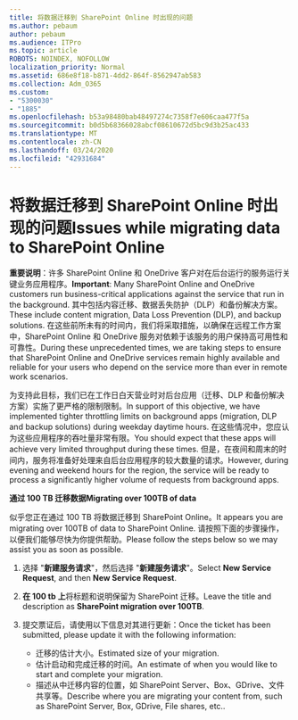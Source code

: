 ```yaml
---
title: 将数据迁移到 SharePoint Online 时出现的问题
ms.author: pebaum
author: pebaum
ms.audience: ITPro
ms.topic: article
ROBOTS: NOINDEX, NOFOLLOW
localization_priority: Normal
ms.assetid: 686e8f18-b871-4dd2-864f-8562947ab583
ms.collection: Adm_O365
ms.custom:
- "5300030"
- "1885"
ms.openlocfilehash: b53a98480bab48497274c7358f7e606caa477f5a
ms.sourcegitcommit: b0d5b68366028abcf08610672d5bc9d3b25ac433
ms.translationtype: MT
ms.contentlocale: zh-CN
ms.lasthandoff: 03/24/2020
ms.locfileid: "42931684"
---
```

# <a name="issues-while-migrating-data-to-sharepoint-online"></a><span data-ttu-id="4044d-102">将数据迁移到 SharePoint Online 时出现的问题</span><span class="sxs-lookup"><span data-stu-id="4044d-102">Issues while migrating data to SharePoint Online</span></span>

<span data-ttu-id="4044d-103">**重要说明**：许多 SharePoint Online 和 OneDrive 客户对在后台运行的服务运行关键业务应用程序。</span><span class="sxs-lookup"><span data-stu-id="4044d-103">**Important**: Many SharePoint Online and OneDrive customers run business-critical applications against the service that run in the background.</span></span> <span data-ttu-id="4044d-104">其中包括内容迁移、数据丢失防护（DLP）和备份解决方案。</span><span class="sxs-lookup"><span data-stu-id="4044d-104">These include content migration, Data Loss Prevention (DLP), and backup solutions.</span></span> <span data-ttu-id="4044d-105">在这些前所未有的时间内，我们将采取措施，以确保在远程工作方案中，SharePoint Online 和 OneDrive 服务对依赖于该服务的用户保持高可用性和可靠性。</span><span class="sxs-lookup"><span data-stu-id="4044d-105">During these unprecedented times, we are taking steps to ensure that SharePoint Online and OneDrive services remain highly available and reliable for your users who depend on the service more than ever in remote work scenarios.</span></span>

<span data-ttu-id="4044d-106">为支持此目标，我们已在工作日白天营业时对后台应用（迁移、DLP 和备份解决方案）实施了更严格的限制限制。</span><span class="sxs-lookup"><span data-stu-id="4044d-106">In support of this objective, we have implemented tighter throttling limits on background apps (migration, DLP and backup solutions) during weekday daytime hours.</span></span> <span data-ttu-id="4044d-107">在这些情况中，您应认为这些应用程序的吞吐量非常有限。</span><span class="sxs-lookup"><span data-stu-id="4044d-107">You should expect that these apps will achieve very limited throughput during these times.</span></span> <span data-ttu-id="4044d-108">但是，在夜间和周末的时间内，服务将准备好处理来自后台应用程序的较大数量的请求。</span><span class="sxs-lookup"><span data-stu-id="4044d-108">However, during evening and weekend hours for the region, the service will be ready to process a significantly higher volume of requests from background apps.</span></span>

<span data-ttu-id="4044d-109">**通过 100 TB 迁移数据**</span><span class="sxs-lookup"><span data-stu-id="4044d-109">**Migrating over 100TB of data**</span></span>

<span data-ttu-id="4044d-110">似乎您正在通过 100 TB 将数据迁移到 SharePoint Online。</span><span class="sxs-lookup"><span data-stu-id="4044d-110">It appears you are migrating over 100TB of data to SharePoint Online.</span></span> <span data-ttu-id="4044d-111">请按照下面的步骤操作，以便我们能够尽快为你提供帮助。</span><span class="sxs-lookup"><span data-stu-id="4044d-111">Please follow the steps below so we may assist you as soon as possible.</span></span> 

1. <span data-ttu-id="4044d-112">选择 "**新建服务请求**"，然后选择 "**新建服务请求**"。</span><span class="sxs-lookup"><span data-stu-id="4044d-112">Select **New Service Request**, and then **New Service Request**.</span></span> 
2. <span data-ttu-id="4044d-113">**在 100 tb 上**将标题和说明保留为 SharePoint 迁移。</span><span class="sxs-lookup"><span data-stu-id="4044d-113">Leave the title and description as **SharePoint migration over 100TB**.</span></span>
3. <span data-ttu-id="4044d-114">提交票证后，请使用以下信息对其进行更新：</span><span class="sxs-lookup"><span data-stu-id="4044d-114">Once the ticket has been submitted, please update it with the following information:</span></span> 

    - <span data-ttu-id="4044d-115">迁移的估计大小。</span><span class="sxs-lookup"><span data-stu-id="4044d-115">Estimated size of your migration.</span></span>
    - <span data-ttu-id="4044d-116">估计启动和完成迁移的时间。</span><span class="sxs-lookup"><span data-stu-id="4044d-116">An estimate of when you would like to start and complete your migration.</span></span>
    - <span data-ttu-id="4044d-117">描述从中迁移内容的位置，如 SharePoint Server、Box、GDrive、文件共享等。</span><span class="sxs-lookup"><span data-stu-id="4044d-117">Describe where you are migrating your content from, such as SharePoint Server, Box, GDrive, File shares, etc..</span></span>


  

